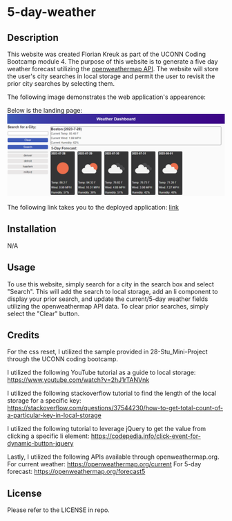 # 5-day-weather

## Description
This website was created Florian Kreuk as part of the UCONN Coding Bootcamp module 4. The purpose of this website is to generate a five day weather forecast utilizing the [openweathermap API](https://openweathermap.org/forecast5). The website will store the user's city searches in local storage and permit the user to revisit the prior city searches by selecting them.

The following image demonstrates the web application's appearence:

Below is the landing page:
![web application appearance](./assets/images/5-day-weather.PNG)

The following link takes you to the deployed application: [link](https://f-kreuk.github.io/5-day-weather/)

## Installation
N/A

## Usage
To use this website, simply search for a city in the search box and select "Search". This will add the search to local storage, add an li component to display your prior search, and update the current/5-day weather fields utilizing the openweathermap API data. To clear prior searches, simply select the "Clear" button. 

## Credits
For the css reset, I utilized the sample provided in 28-Stu_Mini-Project through the UCONN coding bootcamp.

I utilized the following YouTube tutorial as a guide to local storage:
https://www.youtube.com/watch?v=2hJ1rTANVnk

I utilized the following stackoverflow tutorial to find the length of the local storage for a specific key: 
https://stackoverflow.com/questions/37544230/how-to-get-total-count-of-a-particular-key-in-local-storage

I utilized the following tutorial to leverage jQuery to get the value from clicking a specific li element:
https://codepedia.info/click-event-for-dynamic-button-jquery

Lastly, I utilized the following APIs available through openweathermap.org.
For current weather: https://openweathermap.org/current
For 5-day forecast: https://openweathermap.org/forecast5

## License
Please refer to the LICENSE in repo.